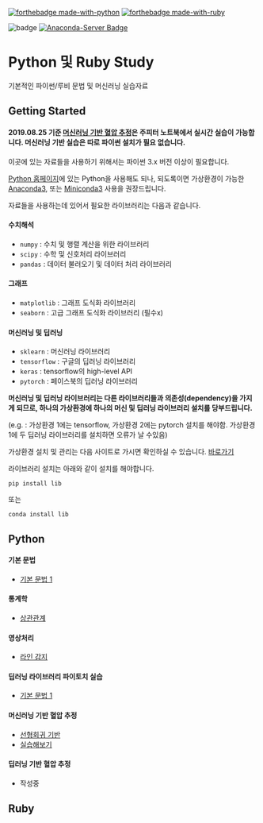 [![forthebadge made-with-python](http://ForTheBadge.com/images/badges/made-with-python.svg)](https://www.python.org/)
[![forthebadge made-with-ruby](https://forthebadge.com/images/badges/made-with-ruby.svg)](https://www.ruby-lang.org/ko/)

![badge](https://img.shields.io/badge/launch-binder-579aca.svg) [![Anaconda-Server Badge](https://anaconda.org/anaconda/anaconda/badges/installer/conda.svg)](https://conda.anaconda.org/anaconda)


# Python 및 Ruby Study

기본적인 파이썬/루비 문법 및 머신러닝 실습자료

## Getting Started

#### 2019.08.25 기준 [머신러닝 기반 혈압 추정](#머신러닝-기반-혈압-추정)은 주피터 노트북에서 실시간 실습이 가능합니다. 머신러닝 기반 실습은 따로 파이썬 설치가 필요 없습니다.

이곳에 있는 자료들을 사용하기 위해서는 파이썬 3.x 버전 이상이 필요합니다.

[Python 홈페이지](https://www.python.org/)에 있는 Python을 사용해도 되나, 되도록이면 가상환경이 가능한 [Anaconda3](https://www.anaconda.com/), 또는 [Miniconda3](https://docs.conda.io/en/latest/miniconda.html) 사용을 권장드립니다.

자료들을 사용하는데 있어서 필요한 라이브러리는 다음과 같습니다.

#### 수치해석

- `numpy` : 수치 및 행렬 계산을 위한 라이브러리
- `scipy` : 수학 및 신호처리 라이브러리
- `pandas` : 데이터 불러오기 및 데이터 처리 라이브러리

#### 그래프

- `matplotlib` : 그래프 도식화 라이브러리
- `seaborn` : 고급 그래프 도식화 라이브러리 (필수x)

#### 머신러닝 및 딥러닝

- `sklearn` : 머신러닝 라이브러리
- `tensorflow` : 구글의 딥러닝 라이브러리
- `keras` : tensorflow의 high-level API
- `pytorch` : 페이스북의 딥러닝 라이브러리

**머신러닝 및 딥러닝 라이브러리는 다른 라이브러리들과 의존성(dependency)을 가지게 되므로, 하나의 가상환경에 하나의 머신 및 딥러닝 라이브러리 설치를 당부드립니다.**

(e.g. : 가상환경 1에는 tensorflow, 가상환경 2에는 pytorch 설치를 해야함. 가상환경 1에 두 딥러닝 라이브러리를 설치하면 오류가 날 수있음)

가상환경 설치 및 관리는 다음 사이트로 가시면 확인하실 수 있습니다. [바로가기](https://niceman.tistory.com/85)

라이브러리 설치는 아래와 같이 설치를 해야합니다.

```
pip install lib
```
또는
```
conda install lib
```

## Python

#### 기본 문법

* [기본 문법 1](https://github.com/Kaintels/rubyPy-study/tree/master/Python3/grammer)

#### 통계학

- [상관관계](https://github.com/Kaintels/rubyPy-study/tree/master/Python3/statistics)	

#### 영상처리

- [라인 감지](https://github.com/Kaintels/rubyPy-study/tree/master/Python3/opencv)

#### 딥러닝 라이브러리 파이토치 실습

- [기본 문법 1](https://github.com/Kaintels/rubyPy-study/tree/master/Python3/pytorch)

#### 머신러닝 기반 혈압 추정

- [선형회귀 기반](https://github.com/Kaintels/rubyPy-study/tree/master/Python3/BP_estimation)
- [실습해보기](https://mybinder.org/v2/gh/Kaintels/rubyPy-study/master?filepath=Python3/BP_estimation/Py_practice.ipynb)

#### 딥러닝 기반 혈압 추정

- 작성중

## Ruby
